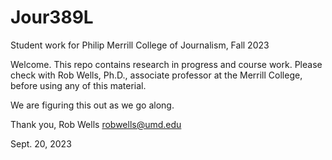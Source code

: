 # Jour389L
Student work for Philip Merrill College of Journalism, Fall 2023

Welcome. This repo contains research in progress and course work. Please check with Rob Wells, Ph.D., associate professor at the Merrill College, before using any of this material. 

We are figuring this out as we go along.

Thank you,
Rob Wells
robwells@umd.edu

Sept. 20, 2023
